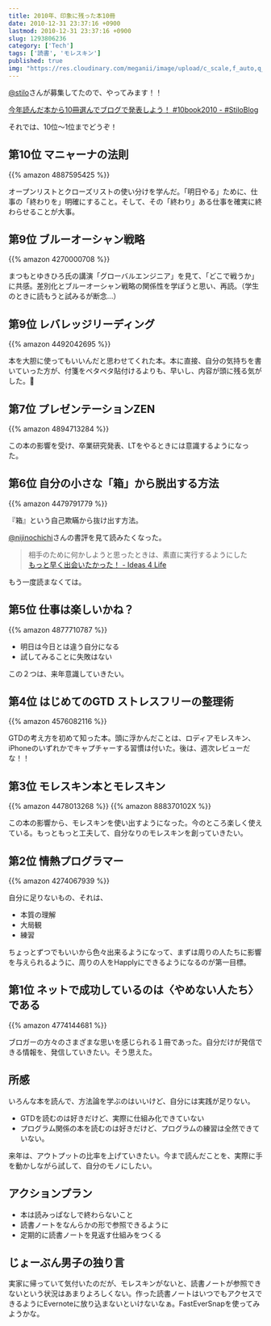 ```yaml
---
title: 2010年、印象に残った本10冊
date: 2010-12-31 23:37:16 +0900
lastmod: 2010-12-31 23:37:16 +0900
slug: 1293806236
category: ['Tech']
tags: ['読書', 'モレスキン']
published: true
img: "https://res.cloudinary.com/meganii/image/upload/c_scale,f_auto,q_auto,w_100/v1514038598/BOOK_1_v8p2op.png"
---
```


[@stilo](https://twitter.com/stilo)さんが募集してたので、やってみます！！

[今年読んだ本から10冊選んでブログで発表しよう！ #10book2010 - #StiloBlog](http://d.hatena.ne.jp/stilo/20101227/book2010)


それでは、10位〜1位までどうぞ！


## 第10位 マニャーナの法則

{{% amazon 4887595425 %}}

オープンリストとクローズリストの使い分けを学んだ。「明日やる」ために、仕事の「終わりを」明確にすること。そして、その「終わり」ある仕事を確実に終わらせることが大事。


## 第9位 ブルーオーシャン戦略

{{% amazon 4270000708 %}}

まつもとゆきひろ氏の講演「グローバルエンジニア」を見て、「どこで戦うか」に共感。差別化とブルーオーシャン戦略の関係性を学ぼうと思い、再読。（学生のときに読もうと試みるが断念...）



## 第9位 レバレッジリーディング

{{% amazon 4492042695 %}}

本を大胆に使ってもいいんだと思わせてくれた本。本に直接、自分の気持ちを書いていった方が、付箋をペタペタ貼付けるよりも、早いし、内容が頭に残る気がした。



## 第7位 プレゼンテーションZEN

{{% amazon 4894713284 %}}

この本の影響を受け、卒業研究発表、LTをやるときには意識するようになった。



## 第6位 自分の小さな「箱」から脱出する方法

{{% amazon 4479791779 %}}


『箱』という自己欺瞞から抜け出す方法。

[@nijinochichi](https://twitter.com/nijinochichi)さんの書評を見て読みたくなった。

> 相手のために何かしようと思ったときは、素直に実行するようにした  
<a href="http://ideas4life.jp/2009/06/2.html">もっと早く出会いたかった！ - Ideas 4 Life</a>

もう一度読まなくては。

## 第5位 仕事は楽しいかね？

{{% amazon 4877710787 %}}


- 明日は今日とは違う自分になる
- 試してみることに失敗はない

この２つは、来年意識していきたい。


## 第4位 はじめてのGTD ストレスフリーの整理術

{{% amazon 4576082116 %}}

GTDの考え方を初めて知った本。頭に浮かんだことは、ロディアモレスキン、iPhoneのいずれかでキャプチャーする習慣は付いた。後は、週次レビューだな！！



## 第3位 モレスキン本とモレスキン

{{% amazon 4478013268 %}}
{{% amazon 888370102X %}}


この本の影響から、モレスキンを使い出すようになった。今のところ楽しく使えている。もっともっと工夫して、自分なりのモレスキンを創っていきたい。


## 第2位 情熱プログラマー

{{% amazon 4274067939 %}}

自分に足りないもの、それは、

- 本質の理解
- 大局観
- 練習


ちょっとずつでもいいから色々出来るようになって、まずは周りの人たちに影響を与えられるように、周りの人をHapplyにできるようになるのが第一目標。


## 第1位 ネットで成功しているのは〈やめない人たち〉である
    
{{% amazon 4774144681 %}}    

ブロガーの方々のさまざまな思いを感じられる１冊であった。自分だけが発信できる情報を、発信していきたい。そう思えた。

## 所感
いろんな本を読んで、方法論を学ぶのはいいけど、自分には実践が足りない。

- GTDを読むのは好きだけど、実際に仕組み化できていない
- プログラム関係の本を読むのは好きだけど、プログラムの練習は全然できていない。

来年は、アウトプットの比率を上げていきたい。今まで読んだことを、実際に手を動かしながら試して、自分のモノにしたい。

## アクションプラン

- 本は読みっぱなしで終わらないこと
- 読書ノートをなんらかの形で参照できるように
- 定期的に読書ノートを見返す仕組みをつくる



## じょーぶん男子の独り言

実家に帰っていて気付いたのだが、モレスキンがないと、読書ノートが参照できないという状況はあまりよろしくない。作った読書ノートはいつでもアクセスできるようにEvernoteに放り込まないといけないなぁ。FastEverSnapを使ってみようかな。